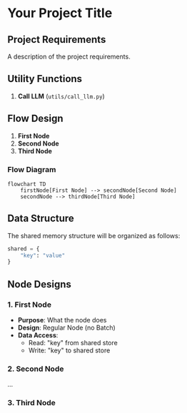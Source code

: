 # Your Project Title

## Project Requirements

A description of the project requirements.

## Utility Functions

1. **Call LLM** (`utils/call_llm.py`)

## Flow Design

1. **First Node**
2. **Second Node**
3. **Third Node**

### Flow Diagram

```mermaid
flowchart TD
    firstNode[First Node] --> secondNode[Second Node]
    secondNode --> thirdNode[Third Node]
```

## Data Structure

The shared memory structure will be organized as follows:

```python
shared = {
    "key": "value"
}
```

## Node Designs

### 1. First Node

- **Purpose**: What the node does
- **Design**: Regular Node (no Batch)
- **Data Access**:
  - Read: "key" from shared store
  - Write: "key" to shared store

### 2. Second Node

...

### 3. Third Node
